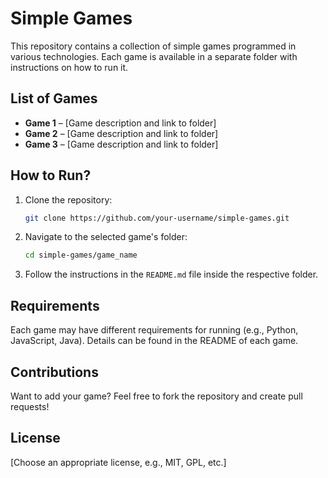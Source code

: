# Simple Games

This repository contains a collection of simple games programmed in various technologies. Each game is available in a separate folder with instructions on how to run it.

## List of Games

- **Game 1** – [Game description and link to folder]
- **Game 2** – [Game description and link to folder]
- **Game 3** – [Game description and link to folder]

## How to Run?

1. Clone the repository:
   ```bash
   git clone https://github.com/your-username/simple-games.git
   ```
2. Navigate to the selected game's folder:
   ```bash
   cd simple-games/game_name
   ```
3. Follow the instructions in the `README.md` file inside the respective folder.

## Requirements

Each game may have different requirements for running (e.g., Python, JavaScript, Java). Details can be found in the README of each game.

## Contributions

Want to add your game? Feel free to fork the repository and create pull requests!

## License

[Choose an appropriate license, e.g., MIT, GPL, etc.]
